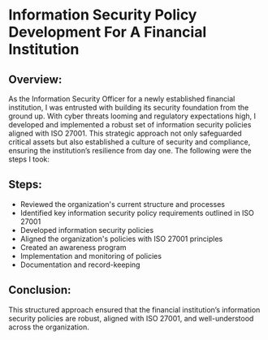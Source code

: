 # Information Security Policy Development For A Financial Institution


<h2>Overview:</h2>
As the Information Security Officer for a newly established financial institution, I was entrusted with building its security foundation from the ground up. With cyber threats looming and regulatory expectations high, I developed and implemented a robust set of information security policies aligned with ISO 27001. This strategic approach not only safeguarded critical assets but also established a culture of security and compliance, ensuring the institution’s resilience from day one. The following were the steps I took: 
<br />


<h2>Steps:</h2>

- Reviewed the organization's current structure and processes 
- Identified key information security policy requirements outlined in ISO 27001
- Developed information security policies 
- Aligned the organization's policies with ISO 27001 principles
- Created an awareness program
- Implementation and monitoring of policies
- Documentation and record-keeping

<h2>Conclusion:</h2>

This structured approach ensured that the financial institution’s information security policies are robust, aligned with ISO 27001, and well-understood across the organization.
